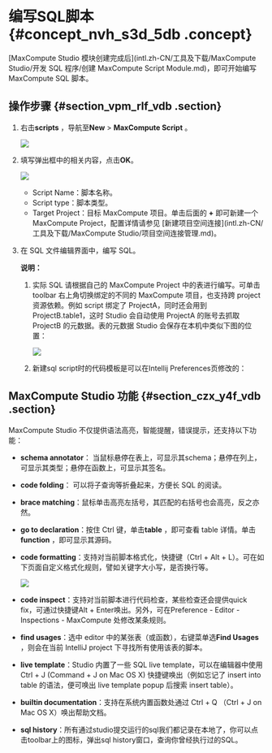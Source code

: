 # 编写SQL脚本 {#concept_nvh_s3d_5db .concept}

[MaxCompute Studio 模块创建完成后](intl.zh-CN/工具及下载/MaxCompute Studio/开发 SQL 程序/创建 MaxCompute Script Module.md)，即可开始编写 MaxCompute SQL 脚本。

## 操作步骤 {#section_vpm_rlf_vdb .section}

1.  右击**scripts** ，导航至**New** \> **MaxCompute Script** 。

    ![](http://static-aliyun-doc.oss-cn-hangzhou.aliyuncs.com/assets/img/12126/1845_zh-CN.png)

2.  填写弹出框中的相关内容，点击**OK**。

    ![](http://static-aliyun-doc.oss-cn-hangzhou.aliyuncs.com/assets/img/12126/1846_zh-CN.png)

    -   Script Name：脚本名称。
    -   Script type：脚本类型。
    -   Target Project：目标 MaxCompute 项目。单击后面的 **+** 即可新建一个MaxCompute Project，配置详情请参见 [新建项目空间连接](intl.zh-CN/工具及下载/MaxCompute Studio/项目空间连接管理.md)。
3.  在 SQL 文件编辑界面中，编写 SQL。

    **说明：** 

    1.  实际 SQL 请根据自己的 MaxCompute Project 中的表进行编写。可单击 toolbar 右上角切换绑定的不同的 MaxCompute 项目，也支持跨 project 资源依赖。例如 script 绑定了 ProjectA，同时还会用到 ProjectB.table1，这时 Studio 会自动使用 ProjectA 的账号去抓取 ProjectB 的元数据。表的元数据 Studio 会保存在本机中类似下图的位置：

        ![](http://static-aliyun-doc.oss-cn-hangzhou.aliyuncs.com/assets/img/12126/1850_zh-CN.png)

    2.  新建sql script时的代码模板是可以在Intellij Preferences页修改的：

## MaxCompute Studio 功能 {#section_czx_y4f_vdb .section}

MaxCompute Studio 不仅提供语法高亮，智能提醒，错误提示，还支持以下功能：

-   **schema annotator**： 当鼠标悬停在表上，可显示其schema；悬停在列上，可显示其类型；悬停在函数上，可显示其签名。
-   **code folding**： 可以将子查询等折叠起来，方便长 SQL 的阅读。
-   **brace matching**：鼠标单击高亮左括号，其匹配的右括号也会高亮，反之亦然。
-   **go to declaration**：按住 Ctrl 键，单击**table** ，即可查看 table 详情。单击**function** ，即可显示其源码。
-   **code formatting**：支持对当前脚本格式化，快捷键（Ctrl + Alt + L）。可在如下页面自定义格式化规则，譬如关键字大小写，是否换行等。

    ![](http://static-aliyun-doc.oss-cn-hangzhou.aliyuncs.com/assets/img/12126/1853_zh-CN.png)

-   **code inspect**：支持对当前脚本进行代码检查，某些检查还会提供quick fix，可通过快捷键Alt + Enter唤出。另外，可在Preference - Editor - Inspections - MaxCompute 处修改某条规则。
-   **find usages**：选中 editor 中的某张表（或函数），右键菜单选**Find Usages** ，则会在当前 IntelliJ project 下寻找所有使用该表的脚本。
-   **live template**：Studio 内置了一些 SQL live template，可以在编辑器中使用 Ctrl + J \(Command + J on Mac OS X\) 快捷键唤出（例如忘记了 insert into table 的语法，便可唤出 live template popup 后搜索 insert table）。
-   **builtin documentation**：支持在系统内置函数处通过 Ctrl + Q （Ctrl + J on Mac OS X）唤出帮助文档。
-   **sql history**：所有通过studio提交运行的sql我们都记录在本地了，你可以点击toolbar上的图标，弹出sql history窗口，查询你曾经执行过的SQL。

